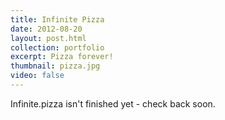 ```yaml
---
title: Infinite Pizza
date: 2012-08-20
layout: post.html
collection: portfolio
excerpt: Pizza forever!
thumbnail: pizza.jpg
video: false
---
```


Infinite.pizza isn't finished yet - check back soon.